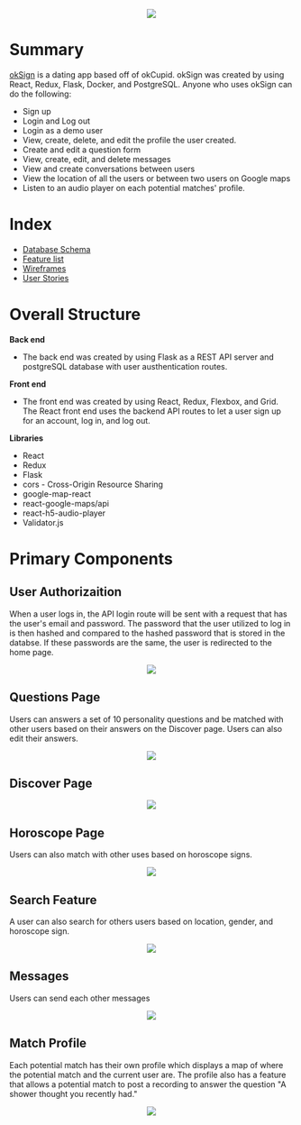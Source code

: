<p align="center" width="80%">
  <img src="https://res.cloudinary.com/mabmab/image/upload/v1640760248/okSign/Screen_Shot_2021-12-28_at_10.44.01_PM_wfk2h3.png"/>
</p>

# Summary 
[okSign](https://oksign-kelseysry.herokuapp.com/login) is a dating app based off of okCupid. okSign was created by using React, Redux, Flask, Docker, and PostgreSQL. Anyone who uses okSign can do the following:

- Sign up
- Login and Log out
- Login as a demo user
- View, create, delete, and edit the profile the user created.
- Create and edit a question form 
- View, create, edit, and delete messages 
- View and create conversations between users
- View the location of all the users or between two users on Google maps
- Listen to an audio player on each potential matches' profile. 

# Index
- [Database Schema](https://github.com/kelseysry/okSign/wiki/Database-Schema)
- [Feature list](https://github.com/kelseysry/okSign/wiki/Feature-List)
- [Wireframes](https://github.com/kelseysry/okSign/wiki/Wireframe)
- [User Stories](https://github.com/kelseysry/okSign/wiki/User-Stories)

# Overall Structure

**Back end**
- The back end was created by using Flask as a REST API server and postgreSQL database with user austhentication routes.

**Front end**
- The front end was created by using React, Redux, Flexbox, and Grid. The React front end uses the backend API routes to let a user sign up for an account, log in, and log out.

**Libraries**
- React
- Redux
- Flask
- cors - Cross-Origin Resource Sharing
- google-map-react
- react-google-maps/api
- react-h5-audio-player
- Validator.js 


# Primary Components

## User Authorizaition

When a user logs in, the API login route will be sent with a request that has the user's email and password. The password that the user utilized to log in is then hashed and compared to the hashed password that is stored in the databse. If these passwords are the same, the user is redirected to the home page. 

  <p align="center" width="50%">
  <img src="https://res.cloudinary.com/mabmab/image/upload/v1640760060/okSign/Screen_Shot_2021-12-28_at_10.40.54_PM_pqkikw.png"/>
  </p>
  
## Questions Page 
 Users can answers a set of 10 personality questions and be matched with other users based on their answers on the Discover page. Users can also edit their answers. 
 
<p align="center" width="80%">
  <img src="https://res.cloudinary.com/mabmab/image/upload/v1640760970/okSign/Screen_Shot_2021-12-28_at_10.56.05_PM_o5a95t.png"/>
</p>

## Discover Page 
<p align="center" width="80%">
  <img src="https://res.cloudinary.com/mabmab/image/upload/v1640758417/okSign/Screen_Shot_2021-12-28_at_10.13.18_PM_uykgy2.png"/>
</p>

## Horoscope Page 
Users can also match with other uses based on horoscope signs.
<p align="center" width="80%">
  <img src="https://res.cloudinary.com/mabmab/image/upload/v1640758361/okSign/Screen_Shot_2021-12-28_at_10.12.34_PM_n6av3g.png"/>
</p>

## Search Feature 
 A user can also search for others users based on location, gender, and horoscope sign.
 <p align="center" width="80%">
  <img src="https://res.cloudinary.com/mabmab/image/upload/v1640758509/okSign/Screen_Shot_2021-12-28_at_10.15.04_PM_jb6lqd.png"/>
</p>

 ## Messages 
 Users can send each other messages 
  <p align="center" width="50%">
  <img src="https://res.cloudinary.com/mabmab/image/upload/v1640758587/okSign/Screen_Shot_2021-12-28_at_10.16.22_PM_ntkhbw.png"/>
  </p>
 
 ## Match Profile
 Each potential match has their own profile which displays a map of where the potential match and the current user are. The profile also has a feature that allows a potential match to post a recording to answer the question "A shower thought you recently had." 
  <p align="center" width="50%">
  <img src="https://res.cloudinary.com/mabmab/image/upload/v1640758629/okSign/Screen_Shot_2021-12-28_at_10.17.04_PM_rq4fsv.png"/>
  </p>


